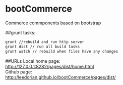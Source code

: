 # bootCommerce
Commerce commponents based on bootstrap


##grunt tasks:<br>
```Bash
grunt //rebuild and run http server
grunt dist // run all build tasks
grunt watch // rebuild when files have any changes
```
##URLs
Local home page:<br>
http://127.0.0.1:8282/pages/dist/home.html<br>
Github page:<br>
http://leedorian.github.io/bootCommerce/pages/dist/
